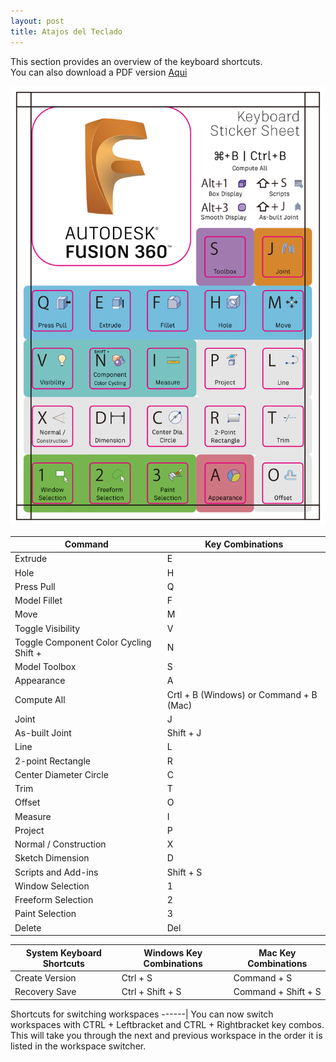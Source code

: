 ```yaml
---
layout: post
title: Atajos del Teclado
---
```

This section provides an overview of the keyboard shortcuts.  
You can also download a PDF version [Aqui](https://raw.githubusercontent.com/innovadevs/innovadevs.github.io/master/documentos/shortcuts.pdf)  
  
![Shortcut](https://raw.githubusercontent.com/innovadevs/innovadevs.github.io/master/images/shortcut.png)

Command | Key Combinations
--------|--------
Extrude	  |   E
Hole	|H
Press Pull	|Q
Model Fillet	|F
Move	|M
Toggle Visibility	|V
Toggle Component Color Cycling	Shift + |N
Model Toolbox	|S
Appearance	|A
Compute All	|Crtl + B (Windows) or Command + B (Mac)
Joint	|J
As-built Joint	|Shift + J
Line	|L
2-point Rectangle	|R
Center Diameter Circle	|C
Trim	|T
Offset	|O
Measure	|I
Project	|P
Normal / Construction	|X
Sketch Dimension	|D
Scripts and Add-ins|	Shift + S
Window Selection	|1
Freeform Selection	|2
Paint Selection	|3
Delete	|Del  
  
  
  
System Keyboard Shortcuts	|Windows Key Combinations	|Mac Key Combinations
----------------------------|---------------------------|-------------------------
Create Version	|Ctrl + S	|Command + S
Recovery Save	|Ctrl + Shift + S	|Command + Shift + S  
  
      
Shortcuts for switching workspaces
------|
You can now switch workspaces with CTRL + Leftbracket and CTRL + Rightbracket key combos. This will take you through the next and previous workspace in the order it is listed in the workspace switcher.